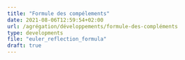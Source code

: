 ```yaml
---
title: "Formule des compélements"
date: 2021-08-06T12:59:54+02:00
url: /agrégation/développements/formule-des-compléments
type: developments
file: "euler_reflection_formula"
draft: true
---
```

